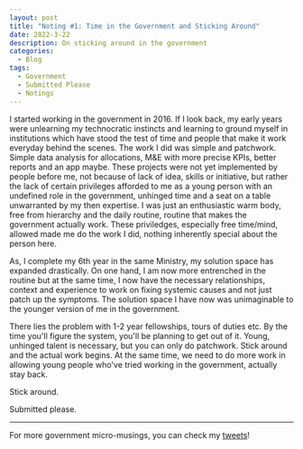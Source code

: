 ```yaml
---
layout: post
title: "Noting #1: Time in the Government and Sticking Around"
date: 2022-3-22
description: On sticking around in the government
categories:
  - Blog
tags:
  - Government
  - Submitted Please
  - Notings
---
```


I started working in the government in 2016. If I look back, my early years were unlearning my technocratic instincts and learning to ground myself in institutions which have stood the test of time and people that make it work everyday behind the scenes.  The work I did was simple and patchwork. Simple data analysis for allocations, M&E with more precise KPIs, better reports and an app maybe. These projects were not yet implemented by people before me, not because of lack of idea, skills or initiative, but rather the lack of certain privileges afforded to me as a young person with an undefined role in the government, unhinged time and a seat on a table unwarranted by my then expertise. I was just an enthusiastic warm body, free from hierarchy and the daily routine, routine that makes the government actually work. These priviledges, especially free time/mind,  allowed made me do the work I did, nothing inherently special about the person here.

As, I complete my 6th year in the same Ministry, my solution space has expanded drastically. On one hand, I am now more entrenched in the routine but at the same time, I now have the necessary relationships, context and experience to work on fixing systemic causes and not just patch up the symptoms. The solution space I have now was unimaginable to the younger version of me in the government.

There lies the problem with 1-2 year fellowships, tours of duties etc. By the time you'll figure the system, you'll be planning to get out of it. Young, unhinged talent is necessary, but you can only do patchwork. Stick around and the actual work begins. At the same time, we need to do more work in allowing young people who've tried working in the government, actually stay back. 

Stick around.

Submitted please.

---
For more government micro-musings, you can check my [tweets](https://twitter.com/search?q=(%23sarkari)%20(from%3ANisarHogaya)&src=typed_query)!
